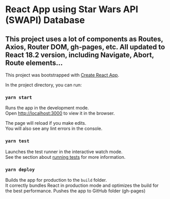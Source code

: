 # React App using Star Wars API (SWAPI) Database

## This project uses a lot of components as Routes, Axios, Router DOM, gh-pages, etc. All updated to React 18.2 version, including Navigate, Abort, Route elements...

This project was bootstrapped with [Create React App](https://github.com/facebook/create-react-app).

In the project directory, you can run:

### `yarn start`

Runs the app in the development mode.\
Open [http://localhost:3000](http://localhost:3000) to view it in the browser.

The page will reload if you make edits.\
You will also see any lint errors in the console.

### `yarn test`

Launches the test runner in the interactive watch mode.\
See the section about [running tests](https://facebook.github.io/create-react-app/docs/running-tests) for more information.

### `yarn deploy`

Builds the app for production to the `build` folder.\
It correctly bundles React in production mode and optimizes the build for the best performance.
Pushes the app to GitHub folder (gh-pages)
